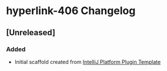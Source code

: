 <!-- Keep a Changelog guide -> https://keepachangelog.com -->

# hyperlink-406 Changelog

## [Unreleased]
### Added
- Initial scaffold created from [IntelliJ Platform Plugin Template](https://github.com/JetBrains/intellij-platform-plugin-template)
